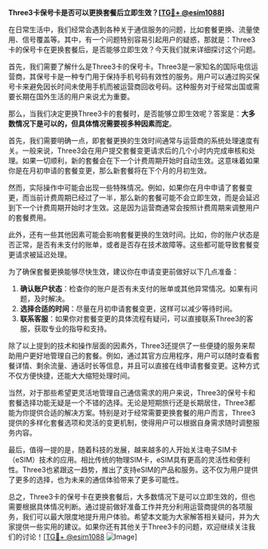 **Three3卡保号卡是否可以更换套餐后立即生效？[[TG💪+ @esim1088](https://t.me/s/esim1088)]**

在日常生活中，我们经常会遇到各种关于通信服务的问题，比如套餐更换、流量使用、信号覆盖等。其中，有一个问题特别容易引起用户的疑惑，那就是：Three3卡的保号卡在更换套餐后，是否能够立即生效？今天我们就来详细探讨这个问题。

首先，我们需要了解什么是Three3卡的保号卡。Three3是一家知名的国际电信运营商，其保号卡是一种专门用于保持手机号码有效性的服务。用户可以通过购买保号卡来避免因长时间未使用手机而被运营商回收号码。这种服务对于经常出国或需要长期在国外生活的用户来说尤为重要。

那么，当我们决定更换Three3卡的套餐时，是否能够立即生效呢？答案是：**大多数情况下是可以的，但具体情况需要视多种因素而定**。

首先，我们需要明确一点，即套餐更换的生效时间通常与运营商的系统处理速度有关。一般来说，Three3会在用户提交套餐变更请求后的几个小时内完成审核和处理。如果一切顺利，新的套餐会在下一个计费周期开始时自动生效。这意味着如果你是在月初申请的套餐变更，那么新套餐将在下个月的月初生效。

然而，实际操作中可能会出现一些特殊情况。例如，如果你在月中申请了套餐变更，而当前计费周期已经过了一半，那么新的套餐可能不会立即生效，而是会延迟到下一个计费周期开始时才生效。这是因为运营商通常会按照计费周期来调整用户的套餐费用。

此外，还有一些其他因素可能会影响套餐更换的生效时间。比如，你的账户状态是否正常，是否有未支付的账单，或者是否存在技术故障等。这些都可能导致套餐变更请求被延迟处理。

为了确保套餐更换能够尽快生效，建议你在申请变更前做好以下几点准备：

1. **确认账户状态**：检查你的账户是否有未支付的账单或其他异常情况。如果有问题，及时解决。
2. **选择合适的时间**：尽量在月初申请套餐变更，这样可以减少等待时间。
3. **联系客服**：如果你对套餐变更的具体流程有疑问，可以直接联系Three3的客服，获取专业的指导和支持。

除了以上提到的技术和操作层面的因素外，Three3还提供了一些便捷的服务来帮助用户更好地管理自己的套餐。例如，通过其官方应用程序，用户可以随时查看套餐详情、剩余流量、通话时长等信息，并且可以直接在线申请套餐变更。这种方式不仅方便快捷，还能大大缩短处理时间。

当然，对于那些希望更灵活地管理自己通信需求的用户来说，Three3的保号卡和套餐选择功能无疑是一个不错的选择。无论是短期旅行还是长期居住，Three3都能为你提供合适的解决方案。特别是对于经常需要更换套餐的用户而言，Three3提供的多样化套餐选项和灵活的变更机制，使得用户可以根据自身需求随时调整服务内容。

最后，值得一提的是，随着科技的发展，越来越多的人开始关注电子SIM卡（eSIM）技术的应用。相比传统的物理SIM卡，eSIM具有更高的灵活性和便利性。Three3也紧跟这一趋势，推出了支持eSIM的产品和服务。这不仅为用户提供了更多的选择，也为未来的通信体验带来了更多可能性。

总之，Three3卡的保号卡在更换套餐后，大多数情况下是可以立即生效的，但也需要根据具体情况判断。通过提前做好准备工作并充分利用运营商提供的各项服务，我们可以最大限度地提升用户体验。希望本文能为大家解答相关疑问，并为大家提供一些实用的建议。如果你还有其他关于Three3卡的问题，欢迎继续关注我们的讨论！[[TG💪+ @esim1088](https://t.me/s/esim1088) ![Image](https://i.postimg.cc/4NQfJmqS/Snipaste-2025-05-13-00-14-12.png)]